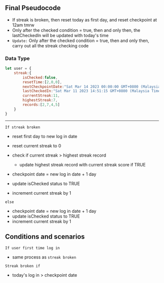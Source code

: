 ## Final Pseudocode
- If streak is broken, then reset today as first day, and reset checkpoint at 12am tmrw
- Only after the checked condition = true, then and only then, the lastCheckedIn will be updated with today's time
- `Update:` Only after the checked condition = true, then and only then, carry out all the streak checking code

### Data Type
```js
let user = {
    streak:{
        isChecked:false,
        resetTime:[2,0,0],
        nextCheckpointDate:"Sat Mar 14 2023 00:00:00 GMT+0800 (Malaysia Time)",
        lastCheckedIn:"Sat Mar 11 2023 14:51:15 GMT+0800 (Malaysia Time)",
        currentStreak:11,
        highestStreak:7,
        records:[2,7,4,5]
    }
}
```

---

`If streak broken`
- reset first day to new log in date
- reset current streak to 0
- check if current streak > highest streak record
     - update highest streak record with current streak score if TRUE   

- checkpoint date = new log in date + 1 day
- update isChecked status to TRUE
- increment current streak by 1

`else`
- checkpoint date = new log in date + 1 day
- update isChecked status to TRUE
- increment current streak by 1

## Conditions and scenarios
`If user first time log in`
- same process as `streak broken`

`Streak broken if`
- today's log in > checkpoint date

